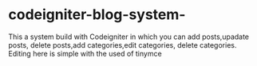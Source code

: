 # codeigniter-blog-system-
This a system build with Codeigniter in which you can add posts,upadate posts, delete posts,add categories,edit categories, 
delete categories.
Editing  here is simple with the used of tinymce

